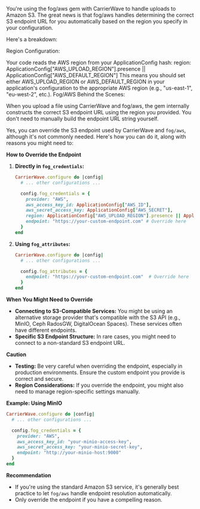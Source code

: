 You're using the fog/aws gem with CarrierWave to handle uploads to Amazon S3. The great news is that fog/aws handles determining the correct S3 endpoint URL for you automatically based on the region you specify in your configuration.

Here's a breakdown:

Region Configuration:

Your code reads the AWS region from your ApplicationConfig hash:
region: ApplicationConfig["AWS_UPLOAD_REGION"].presence || ApplicationConfig["AWS_DEFAULT_REGION"]
This means you should set either AWS_UPLOAD_REGION or AWS_DEFAULT_REGION in your application's configuration to the appropriate AWS region (e.g., "us-east-1", "eu-west-2", etc.).
Fog/AWS Behind the Scenes:

When you upload a file using CarrierWave and fog/aws, the gem internally constructs the correct S3 endpoint URL using the region you provided.
You don't need to manually build the endpoint URL string yourself.

Yes, you can override the S3 endpoint used by CarrierWave and `fog/aws`, although it's not commonly needed.  Here's how you can do it, along with reasons you might need to:

**How to Override the Endpoint**

1. **Directly in `fog_credentials`:**

   ```ruby
   CarrierWave.configure do |config|
     # ... other configurations ...

     config.fog_credentials = {
       provider: "AWS",
       aws_access_key_id: ApplicationConfig["AWS_ID"],
       aws_secret_access_key: ApplicationConfig["AWS_SECRET"],
       region: ApplicationConfig["AWS_UPLOAD_REGION"].presence || ApplicationConfig["AWS_DEFAULT_REGION"],
       endpoint: "https://your-custom-endpoint.com" # Override here 
     }
   end
   ```

2. **Using `fog_attributes`:**

   ```ruby
   CarrierWave.configure do |config|
     # ... other configurations ...

     config.fog_attributes = {
       endpoint: "https://your-custom-endpoint.com"  # Override here 
     }
   end
   ```

**When You Might Need to Override**

* **Connecting to S3-Compatible Services:** You might be using an alternative storage provider that's compatible with the S3 API (e.g., MinIO, Ceph RadosGW, DigitalOcean Spaces). These services often have different endpoints.
* **Specific S3 Endpoint Structure:**  In rare cases, you might need to connect to a non-standard S3 endpoint URL.

**Caution**

* **Testing:** Be very careful when overriding the endpoint, especially in production environments. Ensure the custom endpoint you provide is correct and secure.
* **Region Considerations:** If you override the endpoint, you might also need to manage region-specific settings manually.

**Example: Using MinIO**

```ruby
CarrierWave.configure do |config|
  # ... other configurations ...

  config.fog_credentials = {
    provider: "AWS",
    aws_access_key_id: "your-minio-access-key",
    aws_secret_access_key: "your-minio-secret-key",
    endpoint: "http://your-minio-host:9000" 
  }
end
```

**Recommendation**

- If you're using the standard Amazon S3 service, it's generally best practice to let `fog/aws` handle endpoint resolution automatically. 
- Only override the endpoint if you have a compelling reason. 
